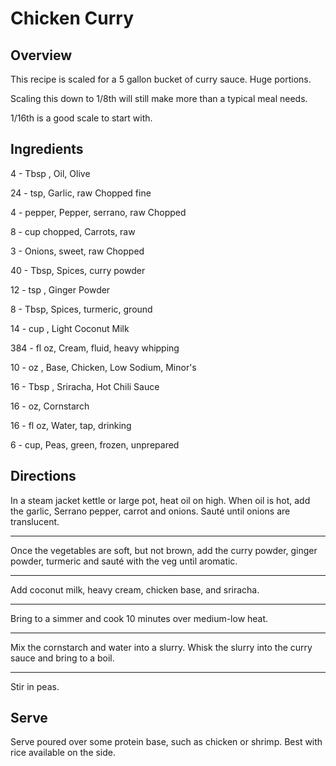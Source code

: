 # Chicken Curry

## Overview

This recipe is scaled for a 5 gallon bucket of curry sauce. Huge portions.

Scaling this down to 1/8th will still make more than a typical meal needs.

1/16th is a good scale to start with.

## Ingredients

4 - Tbsp , Oil, Olive

24 - tsp, Garlic, raw Chopped fine

4 - pepper, Pepper, serrano, raw Chopped

8 - cup chopped, Carrots, raw

3 - Onions, sweet, raw Chopped

40 - Tbsp, Spices, curry powder

12 - tsp , Ginger Powder

8 - Tbsp, Spices, turmeric, ground

14 - cup , Light Coconut Milk

384 - fl oz, Cream, fluid, heavy whipping

10 - oz , Base, Chicken, Low Sodium, Minor's

16 - Tbsp , Sriracha, Hot Chili Sauce

16 - oz, Cornstarch

16 - fl oz, Water, tap, drinking

6 - cup, Peas, green, frozen, unprepared

## Directions

In a steam jacket kettle or large pot, heat oil on high. When oil is hot, add the garlic, Serrano pepper, carrot and onions. Sauté until onions are translucent.

---
Once the vegetables are soft, but not brown, add the curry powder, ginger powder, turmeric and sauté with the veg until aromatic.

---
Add coconut milk, heavy cream, chicken base, and sriracha.

---
Bring to a simmer and cook 10 minutes over medium-low heat.

---
Mix the cornstarch and water into a slurry. Whisk the slurry into the curry sauce and bring to a boil.

---
Stir in peas.

## Serve

Serve poured over some protein base, such as chicken or shrimp. Best with rice available on the side.
